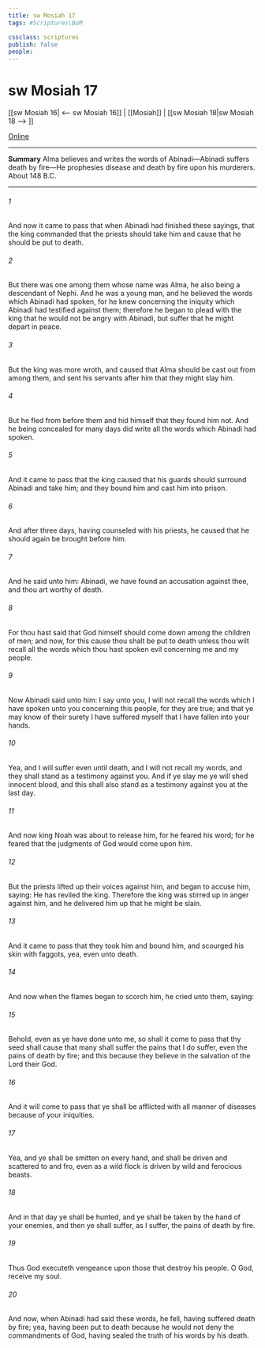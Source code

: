 ```yaml
---
title: sw Mosiah 17
tags: #Scriptures\BoM

cssclass: scriptures
publish: false
people:
---
```


# sw Mosiah 17
[[sw Mosiah 16| <-- sw Mosiah 16]] | [[Mosiah]] | [[sw Mosiah 18|sw Mosiah 18 --> ]]

[Online](https://churchofjesuschrist.org/study/scriptures/bofm/mosiah/17?lang=eng)

---
__Summary__
Alma believes and writes the words of Abinadi—Abinadi suffers death by fire—He prophesies disease and death by fire upon his murderers. About 148 B.C.

---
###### 1 
And now it came to pass that when Abinadi had finished these sayings, that the king commanded that the priests should take him and cause that he should be put to death.

###### 2 
But there was one among them whose name was Alma, he also being a descendant of Nephi. And he was a young man, and he believed the words which Abinadi had spoken, for he knew concerning the iniquity which Abinadi had testified against them; therefore he began to plead with the king that he would not be angry with Abinadi, but suffer that he might depart in peace.

###### 3 
But the king was more wroth, and caused that Alma should be cast out from among them, and sent his servants after him that they might slay him.

###### 4 
But he fled from before them and hid himself that they found him not. And he being concealed for many days did write all the words which Abinadi had spoken.

###### 5 
And it came to pass that the king caused that his guards should surround Abinadi and take him; and they bound him and cast him into prison.

###### 6 
And after three days, having counseled with his priests, he caused that he should again be brought before him.

###### 7 
And he said unto him: Abinadi, we have found an accusation against thee, and thou art worthy of death.

###### 8 
For thou hast said that God himself should come down among the children of men; and now, for this cause thou shalt be put to death unless thou wilt recall all the words which thou hast spoken evil concerning me and my people.

###### 9 
Now Abinadi said unto him: I say unto you, I will not recall the words which I have spoken unto you concerning this people, for they are true; and that ye may know of their surety I have suffered myself that I have fallen into your hands.

###### 10 
Yea, and I will suffer even until death, and I will not recall my words, and they shall stand as a testimony against you. And if ye slay me ye will shed innocent blood, and this shall also stand as a testimony against you at the last day.

###### 11 
And now king Noah was about to release him, for he feared his word; for he feared that the judgments of God would come upon him.

###### 12 
But the priests lifted up their voices against him, and began to accuse him, saying: He has reviled the king. Therefore the king was stirred up in anger against him, and he delivered him up that he might be slain.

###### 13 
And it came to pass that they took him and bound him, and scourged his skin with faggots, yea, even unto death.

###### 14 
And now when the flames began to scorch him, he cried unto them, saying:

###### 15 
Behold, even as ye have done unto me, so shall it come to pass that thy seed shall cause that many shall suffer the pains that I do suffer, even the pains of death by fire; and this because they believe in the salvation of the Lord their God.

###### 16 
And it will come to pass that ye shall be afflicted with all manner of diseases because of your iniquities.

###### 17 
Yea, and ye shall be smitten on every hand, and shall be driven and scattered to and fro, even as a wild flock is driven by wild and ferocious beasts.

###### 18 
And in that day ye shall be hunted, and ye shall be taken by the hand of your enemies, and then ye shall suffer, as I suffer, the pains of death by fire.

###### 19 
Thus God executeth vengeance upon those that destroy his people. O God, receive my soul.

###### 20 
And now, when Abinadi had said these words, he fell, having suffered death by fire; yea, having been put to death because he would not deny the commandments of God, having sealed the truth of his words by his death.

